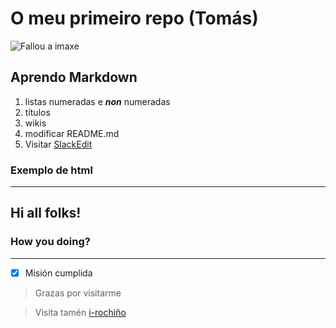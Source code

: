 # O meu primeiro repo (Tomás)

![Fallou a imaxe](/logo.png)

## Aprendo Markdown
1. listas numeradas e _**non**_ numeradas
1. títulos
1. wikis
1. modificar README.md
1. Visitar [SlackEdit](https://stackedit.io/)

### Exemplo de html
<!DOCTYPE html>
<html lang="en">
<head>
    <meta charset="UTF-8">
    <meta http-equiv="X-UA-Compatible" content="IE=edge">
    <meta name="viewport" content="width=device-width, initial-scale=1.0">
    <title>Document</title>
</head>
<body>
  <hr>
    <h2>Hi all folks!</h2>
    <h3>How you doing?</h3>
      
  <hr>
    
</body>
</html>

- [x] Misión cumplida

> Grazas por visitarme

> Visita tamén [i-rochiño](https://irocho.wordpress.com)

